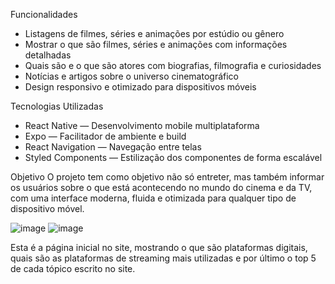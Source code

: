 Funcionalidades
* Listagens de filmes, séries e animações por estúdio ou gênero
* Mostrar o que são filmes, séries e animações com informações detalhadas
* Quais são e o que são atores com biografias, filmografia e curiosidades
* Notícias e artigos sobre o universo cinematográfico
* Design responsivo e otimizado para dispositivos móveis
  
Tecnologias Utilizadas
* React Native — Desenvolvimento mobile multiplataforma
* Expo — Facilitador de ambiente e build
* React Navigation — Navegação entre telas
* Styled Components — Estilização dos componentes de forma escalável
  
Objetivo
O projeto tem como objetivo não só entreter, mas também informar os usuários sobre o que está acontecendo no mundo do cinema e da TV, com uma interface moderna, fluida e otimizada para qualquer tipo de dispositivo móvel.



![image](https://github.com/user-attachments/assets/c7618b74-4c47-4876-a236-15e07dc1701c)  ![image](https://github.com/user-attachments/assets/435fdb3c-758d-47d7-971f-68f200fd5a34)

Esta é a página inicial no site, mostrando o que são plataformas digitais, quais são as plataformas de streaming mais utilizadas e por último o top 5 de cada tópico escrito no site.


